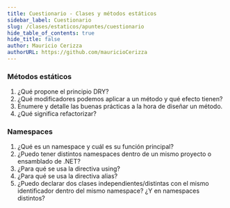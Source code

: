 ```yaml
---
title: Cuestionario - Clases y métodos estáticos
sidebar_label: Cuestionario
slug: /clases/estaticos/apuntes/cuestionario
hide_table_of_contents: true
hide_title: false
author: Mauricio Cerizza
authorURL: https://github.com/mauricioCerizza
---
```


### Métodos estáticos
1. ¿Qué propone el principio DRY?
2. ¿Qué modificadores podemos aplicar a un método y qué efecto tienen?
3. Enumere y detalle las buenas prácticas a la hora de diseñar un método. 
4. ¿Qué significa refactorizar?

### Namespaces
1. ¿Qué es un namespace y cuál es su función principal?
2. ¿Puedo tener distintos namespaces dentro de un mismo proyecto o ensamblado de .NET?
3. ¿Para qué se usa la directiva using?
4. ¿Para qué se usa la directiva alias?
5. ¿Puedo declarar dos clases independientes/distintas con el mismo identificador dentro del mismo namespace? ¿Y en namespaces distintos?





